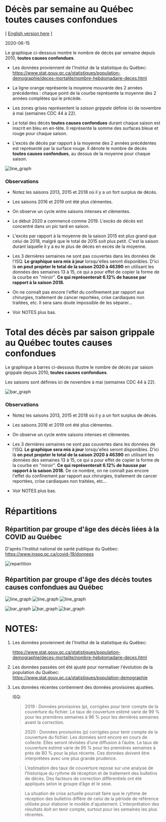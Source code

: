 # Décès par semaine au Québec **toutes causes confondues**
[ [English version here](README_english.md) ]

2020-06-15

Le graphique ci-dessous montre le nombre de décès par semaine depuis 2010,
**toutes causes confondues**.

- Les données proviennent de l'Institut de la statistique du Québec:
   https://www.stat.gouv.qc.ca/statistiques/population-demographie/deces-mortalite/nombre-hebdomadaire-deces.html

- La ligne orange représente la moyenne mouvante des 2 années précédentes :
  chaque point de la courbe représente la moyenne des 2 années complètes qui le
  précède.

- Les zones grises représentent la *saison grippale* définie ici de novembre à
  mai (semaines CDC 44 à 22).

- Le total des décès **toutes causes confondues** durant chaque saison est inscrit en bleu
  en en-tête. Il représente la somme des surfaces bleue et rouge pour
  chaque saison.

- L'excès de décès par rapport à la moyenne des 2 années précédentes est
  représenté par la surface rouge. Il dénote le nombre de décès **toutes causes
  confondues**, au dessus de la moyenne pour chaque saison.


![line_graph](line_graph.png)


### Observations

- Notez les saisons 2013, 2015 et 2018 où il y a un fort surplus de décès.

- Les saisons 2016 et 2019 ont été plus clémentes.

- On observe un cycle entre saisons intenses et clémentes.

- Le début 2020 a commencé comme 2019. L'excès de décès est concentré dans un
  pic tard en saison. 

- L'excès par rapport à la moyenne de la saison 2015 est plus grand que celui de
  2018, malgré que le total de 2015 soit plus petit. C'est la saison durant
  laquelle il y a eu le plus de décès en excès de la moyenne.

- Les 3 dernières semaines ne sont pas couvertes dans les données de l'ISQ. **Le
  graphique sera mis à jour** lorsqu'elles seront disponibles. D'ici là **on
  peut projeter le total de la saison 2020 à 46390** en utilisant les données
  des semaines 13 à 15, ce qui a pour effet de copier la forme de la courbe en
  "miroir". **Ce qui représenterait 6.12% de hausse par rapport à la saison 2018.**

- On ne connaît pas encore l'effet du confinement par rapport aux chirurgies,
  traitement de cancer reportées, crise cardiaques non traitées, etc. Il sera
  sans doute impossible de les séparer...
  
- Voir NOTES plus bas.



# Total des décès par saison grippale au Québec **toutes causes confondues**

Le graphique à barres ci-dessous illustre le nombre de décès par saison grippale depuis 2010, **toutes causes confondues**.

Les saisons sont définies ici de novembre à mai (semaines CDC 44 à 22).


![bar_graph](bar_graph.png)


### Observations

- Notez les saisons 2013, 2015 et 2018 où il y a un fort surplus de décès.

- Les saisons 2016 et 2019 ont été plus clémentes.

- On observe un cycle entre saisons intenses et clémentes.

- Les 3 dernières semaines ne sont pas couvertes dans les données de l'ISQ. **Le
  graphique sera mis à jour** lorsqu'elles seront disponibles. D'ici là **on
  peut projeter le total de la saison 2020 à 46390** en utilisant les données
  des semaines 13 à 15, ce qui a pour effet de copier la forme de la courbe en
  "miroir". **Ce qui représenterait 6.12% de hausse par rapport à la saison 2018.**
  De ce nombre, on ne connaît pas encore l'effet du confinement par rapport aux
  chirurgies, traitement de cancer reportées, crise cardiaques non traitées,
  etc...
  
- Voir NOTES plus bas.


# Répartitions


## Répartition par groupe d'âge des décès **liées à la COVID** au Québec

D'après l'Institut national de santé publique du Québec: https://www.inspq.qc.ca/covid-19/donnees

![repartition](repartition_groupe_age.png)


## Répartition par groupe d'âge des décès **toutes causes confondues** au Québec

![line_graph](line_graph_70_ans_et_plus.png)
![line_graph](line_graph_50-69_ans.png)
![line_graph](line_graph_0-49_ans.png)

![bar_graph](bar_graph_70_ans_et_plus.png)
![bar_graph](bar_graph_50-69_ans.png)
![bar_graph](bar_graph_0-49_ans.png)






# NOTES:
1) Les données proviennent de l'Institut de la statistique du Québec:
   
   https://www.stat.gouv.qc.ca/statistiques/population-demographie/deces-mortalite/nombre-hebdomadaire-deces.html

2) Les données passées ont été ajusté pour normaliser l'évolution de la population du Québec:
   https://www.stat.gouv.qc.ca/statistiques/population-demographie

3) Les données récentes contiennent des données provisoires ajustées. 
   
   ISQ:

   > 2019 : Données provisoires (p), corrigées pour tenir compte de la
   > couverture du fichier. Le taux de couverture estimé varie de 99 % pour les
   > premières semaines à 96 % pour les dernières semaines avant la correction.

   > 2020 : Données provisoires (p) corrigées pour tenir compte de la couverture
   > du fichier. Les données sont encore en cours de collecte. Elles seront
   > révisées d’une diffusion à l’autre. Le taux de couverture estimé varie de
   > 95 % pour les premières semaines à près de 80 % pour la plus récente. Ces
   > données doivent être interprétées avec une plus grande prudence.

   > L’estimation des taux de couverture repose sur une analyse de l’historique
   > du rythme de réception et de traitement des bulletins de décès. Des
   > facteurs de correction différentiels ont été appliqués selon le groupe
   > d’âge et le sexe.

   > La situation de crise actuelle pourrait faire que le rythme de réception
   > des bulletins diffère de celui de la période de référence utilisée pour
   > élaborer le modèle d'ajustement. L'interprétation des résultats doit en
   > tenir compte, surtout pour les semaines les plus récentes.






